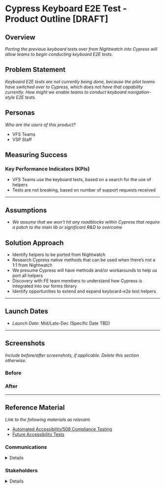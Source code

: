 # Cypress Keyboard E2E Test - Product Outline [DRAFT]

## Overview

*Porting the previous keyboard tests over from Nightwatch into Cypress will allow teams to begin conducting keyboard E2E tests.*

## Problem Statement
*Keyboard E2E tests are not currently being done, because the pilot teams have switched over to Cypress, which does not have that capability currently. How might we enable teams to conduct keyboard navigation-style E2E tests.*

## Personas
*Who are the users of this product?*
* VFS Teams
* VSP Staff

## Measuring Success

### Key Performance Indicators (KPIs)
* VFS Teams use the keyboard tests, based on a search for the use of helpers
* Tests are not breaking, based on number of support requests received

---

## Assumptions
- *We assume that we won't hit any roadblocks within Cypress that require a patch to the main lib or significant R&D to overcome*

## Solution Approach
- Identify helpers to be ported from Nightwatch
- Research Cypress native methods that can be used when there’s not a 1:1 from Nightwatch
- We presume Cypress will have methods and/or workarounds to help us port all helpers
- Discovery with FE team members to understand how Cypress is integrated into our forms library
- Identify opportunities to extend and expand keyboard-e2e test helpers

--- 

## Launch Dates
- *Launch Date*: Mid/Late-Dec (Specific Date TBD)

---
   
## Screenshots

_Include before/after screenshots, if applicable. Delete this section otherwise._

### Before

### After

---

## Reference Material

_Link to the following materials as relevant._

- [Automated Accessibility/508 Compliance Testing](https://github.com/department-of-veterans-affairs/va.gov-team/blob/master/platform/accessibility/testing/508-automated-testing.md)
- [Future Accessibility Tests](https://github.com/department-of-veterans-affairs/va.gov-team/blob/master/platform/accessibility/guidance/staging-review-processes.md#future-accessibility-tests)

### Communications

<details>

- Team Name: (VSP Testing Team)
- GitHub Label: 
- Slack channel: 
- Product POCs: Trevor Pierce, Noah Gelman

</details>

### Stakeholders

<details>
 
_What offices/departments are critical to make this initiative successful?_
 
</details>

